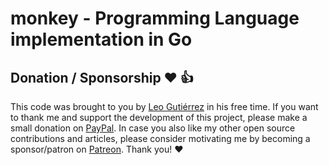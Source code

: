 # monkey - Programming Language implementation in Go

## Donation / Sponsorship ❤️ 👍

This code was brought to you by [Leo Gutiérrez](https://github.com/leogtzr) in his free time. If you want to thank me and support the development of this project, please make a small donation on [PayPal](https://www.paypal.me/leogtzr). In case you also like my other open source contributions and articles, please consider motivating me by becoming a sponsor/patron on [Patreon](https://www.patreon.com/leogtzr). Thank you! ❤️
